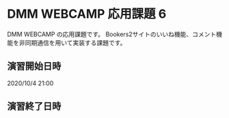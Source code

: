 # DMM WEBCAMP 応用課題 6

DMM WEBCAMP の応用課題です。
Bookers2サイトのいいね機能、コメント機能を非同期通信を用いて実装する課題です。

## 演習開始日時

2020/10/4 21:00

## 演習終了日時

